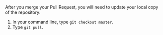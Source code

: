 After you merge your Pull Request, you will need to update your local copy of the repository:

1. In your command line, type `git checkout master`.
2. Type `git pull`.
